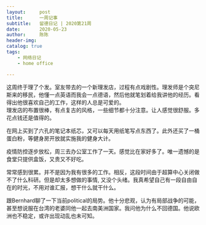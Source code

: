 ```yaml
---
layout:     post
title:      一周记事
subtitle:   留德日记 | 2020第21周
date:       2020-05-23
author:     陈陈
header-img: 
catalog: true
tags:
    - 网络日记
    - home office

---
```


这周终于理了个发。室友带去的一个新理发店，过程有点戏剧性。理发师是个突尼斯来的移民，他懂一点英语而我会一点德语，然后他就笔划着给我讲他的经历。看得出他很喜欢自己的工作，这样的人总是可爱的。  
理发店的布置很棒，有点复古的风格，一些细节都十分注意。让人感觉很舒服。多花点钱还是值得的。

在网上买到了六孔的笔记本纸芯，又可以每天用纸笔写点东西了。此外还买了一桶蛋白粉，等健身房开放就实施我的健身大计。

疫情防控逐步放松，周三去办公室工作了一天。感觉比在家好多了。唯一遗憾的是食堂只提供盒饭，又贵又不好吃。

常常感到很累。并不是因为我有很多的工作。相反，这段时间由于超算中心关闭做不了什么科研。但是却太多想做的事情, 又没个头绪。我真希望自己有一段自由自在的时光，不用对谁汇报，想干什么就干什么。

跟Bernhard聊了一下当前political的局势。他十分悲观，认为有局部战争的可能，甚至想说服在台湾的老婆同他一起去南美洲国家。我问他为什么不回德国。他说欧洲也不稳定，或许出现动乱也未可知。








